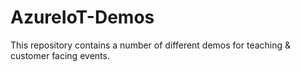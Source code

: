# AzureIoT-Demos
This repository contains a number of different demos for teaching &amp; customer facing events. 
